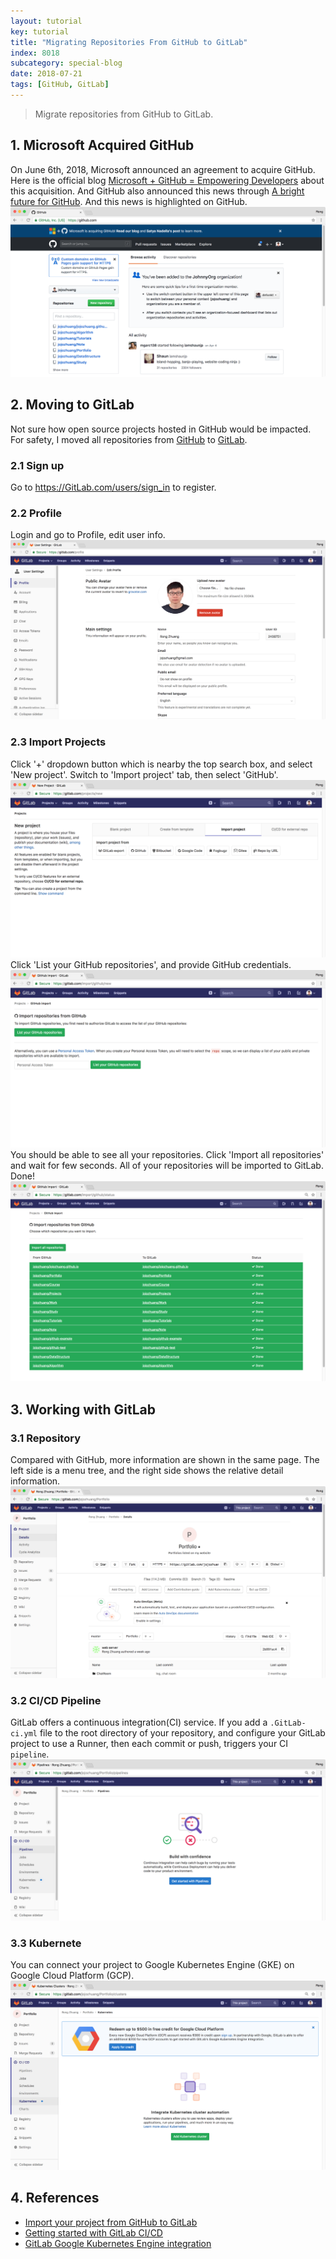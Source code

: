 ```yaml
---
layout: tutorial
key: tutorial
title: "Migrating Repositories From GitHub to GitLab"
index: 8018
subcategory: special-blog
date: 2018-07-21
tags: [GitHub, GitLab]
---
```


> Migrate repositories from GitHub to GitLab.

## 1. Microsoft Acquired GitHub
On June 6th, 2018, Microsoft announced an agreement to acquire GitHub. Here is the official blog [Microsoft + GitHub = Empowering Developers](https://blogs.microsoft.com/blog/2018/06/04/microsoft-github-empowering-developers/) about this acquisition. And GitHub also announced this news through [A bright future for GitHub](https://blog.github.com/2018-06-04-github-microsoft/). And this news is highlighted on GitHub.
![image](/assets/images/blog/2018-07-21/acquire.png)

## 2. Moving to GitLab
Not sure how open source projects hosted in GitHub would be impacted. For safety, I moved all repositories from [GitHub](ttps://github.com) to [GitLab](https://GitLab.com).
### 2.1 Sign up
Go to https://GitLab.com/users/sign_in to register.
### 2.2 Profile
Login and go to Profile, edit user info.
![image](/assets/images/blog/2018-07-21/profile.png)
### 2.3 Import Projects
Click '+' dropdown button which is nearby the top search box, and select 'New project'. Switch to 'Import project' tab, then select 'GitHub'.
![image](/assets/images/blog/2018-07-21/import.png)
Click 'List your GitHub repositories', and provide GitHub credentials.
![image](/assets/images/blog/2018-07-21/github.png)
You should be able to see all your repositories. Click 'Import all repositories' and wait for few seconds. All of your repositories will be imported to GitLab. Done!
![image](/assets/images/blog/2018-07-21/moving.png)

## 3. Working with GitLab
### 3.1 Repository
Compared with GitHub, more information are shown in the same page. The left side is a menu tree, and the right side shows the relative detail information.
![image](/assets/images/blog/2018-07-21/portfolio.png)
### 3.2 CI/CD Pipeline
GitLab offers a continuous integration(CI) service. If you add a `.GitLab-ci.yml` file to the root directory of your repository, and configure your GitLab project to use a Runner, then each commit or push, triggers your CI `pipeline`.
![image](/assets/images/blog/2018-07-21/pipeline.png)
### 3.3 Kubernete
You can connect your project to Google Kubernetes Engine (GKE) on Google Cloud Platform (GCP).
![image](/assets/images/blog/2018-07-21/kubernete.png)

## 4. References
* [Import your project from GitHub to GitLab](https://docs.GitLab.com/ee/user/project/import/github.html)
* [Getting started with GitLab CI/CD](https://docs.GitLab.com/ee/ci/quick_start/README.html)
* [GitLab Google Kubernetes Engine integration](https://about.GitLab.com/google-cloud-platform/)
